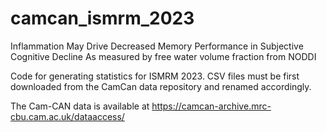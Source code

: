 # camcan_ismrm_2023
Inflammation May Drive Decreased Memory Performance in Subjective Cognitive Decline As measured by free water volume fraction from NODDI

Code for generating statistics for ISMRM 2023. CSV files must be first downloaded from the CamCan data repository and renamed accordingly.

The Cam-CAN data is available at https://camcan-archive.mrc-cbu.cam.ac.uk/dataaccess/
